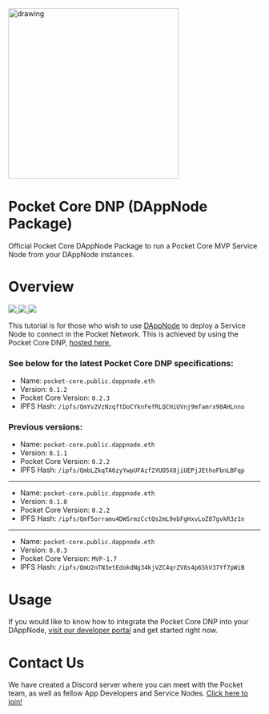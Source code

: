 <div align="left">
  <a href="https://www.pokt.network">
    <img src="https://pokt.network/wp-content/uploads/2018/12/Logo-488x228-px.png" alt="drawing" width="340"/>
  </a>
</div>
<h1 align="left">Pocket Core DNP (DAppNode Package)</h1>

Official Pocket Core DAppNode Package to run a Pocket Core MVP Service Node from your DAppNode instances.

<h1 align="left">Overview</h1>

<div align="left">
    <a  href="https://dappnode.io">
      <img src="https://img.shields.io/badge/dappnode-reference-green.svg"/>
    </a>
    <a  href="https://github.com/pokt-network/pocket-js/releases">
      <img src="https://img.shields.io/badge/version-0.1.2-blue.svg"/>
    </a>
    <a href="https://opensource.org/licenses/MIT">
      <img src="https://img.shields.io/badge/License-MIT-blue.svg"/>
    </a>
</div>

This tutorial is for those who wish to use [DAppNode](https://dappnode.io) to deploy a Service Node to connect in the Pocket Network. This is achieved by using the Pocket Core DNP, [hosted here.](http://github.com/pokt-network/pocket-core-deployments/dappnode)

### See below for the latest Pocket Core DNP specifications:
*   Name: `pocket-core.public.dappnode.eth`
*   Version: `0.1.2`
*   Pocket Core Version: `0.2.3`
*   IPFS Hash: `/ipfs/QmYv2VzNzqftDoCYknFefRLQCHiUVnj9mfamrx98AHLnno`

### Previous versions:
*   Name: `pocket-core.public.dappnode.eth`
*   Version: `0.1.1`
*   Pocket Core Version: `0.2.2`
*   IPFS Hash: `/ipfs/QmbLZkqTA6zyYwpUFAzf2YUD5X8jiUEPjJEthoFbnLBFqp`
---
*   Name: `pocket-core.public.dappnode.eth`
*   Version: `0.1.0`
*   Pocket Core Version: `0.2.2`
*   IPFS Hash: `/ipfs/Qmf5orramu4DWSrmzCctQs2mL9ebFgHxvLoZ87gvkR3z1n`
---
*   Name: `pocket-core.public.dappnode.eth`
*   Version: `0.0.3`
*   Pocket Core Version: `MVP-1.7`
*   IPFS Hash: `/ipfs/QmU2nTN3etEdokdNg34kjVZC4qrZV8s4p65hV37Yf7pWiB`

<h1 align="left">Usage</h1>

If you would like to know how to integrate the Pocket Core DNP into your DAppNode, [visit our developer portal](https://docs.pokt.network/docs/service-node-dappnode-setup) and get started right now.

<h1 align="left">Contact Us</h1>

We have created a Discord server where you can meet with the Pocket team, as well as fellow App Developers and Service Nodes. [Click here to join!](https://discord.gg/sarhfXP)

